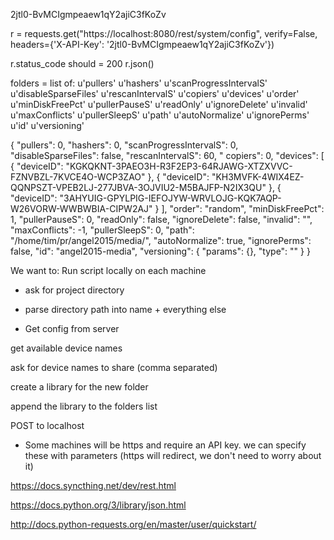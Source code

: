 2jtl0-BvMCIgmpeaew1qY2ajiC3fKoZv

 r = requests.get("https://localhost:8080/rest/system/config", verify=False, headers={'X-API-Key': '2jtl0-BvMCIgmpeaew1qY2ajiC3fKoZv'})

r.status_code should = 200
r.json()

folders = list of:
u'pullers'
u'hashers'
u'scanProgressIntervalS'
u'disableSparseFiles'
u'rescanIntervalS'
u'copiers'
u'devices'
u'order'
u'minDiskFreePct'
u'pullerPauseS'
u'readOnly'
u'ignoreDelete'
u'invalid'
u'maxConflicts'
u'pullerSleepS'
u'path'
u'autoNormalize'
u'ignorePerms'
u'id'
u'versioning'


{
	"pullers": 0, 
	"hashers": 0, 
	"scanProgressIntervalS": 0, 
	"disableSparseFiles": false, 
	"rescanIntervalS": 60, "
	copiers": 0, 
	"devices": [
		{
			"deviceID": "KGKQKNT-3PAEO3H-R3F2EP3-64RJAWG-XTZXVVC-FZNVBZL-7KVCE4O-WCP3ZAO"
		},
		{
			"deviceID": "KH3MVFK-4WIX4EZ-QQNPSZT-VPEB2LJ-277JBVA-3OJVIU2-M5BAJFP-N2IX3QU"
		}, 
		{
			"deviceID": "3AHYUIG-GPYLPIG-IEFOJYW-WRVLOJG-KQK7AQP-W26VORW-WWBWBIA-CIPW2AJ"
		}
	], 
	"order": "random", 
	"minDiskFreePct": 1, 
	"pullerPauseS": 0, 
	"readOnly": false, 
	"ignoreDelete": false, 
	"invalid": "", 
	"maxConflicts": -1, 
	"pullerSleepS": 0, 
	"path": "/home/tim/pr/angel2015/media/", 
	"autoNormalize": true, 
	"ignorePerms": false, 
	"id": "angel2015-media", 
	"versioning": {
		"params": {}, 
		"type": ""
	}
}


We want to: 
Run script locally on each machine

* ask for project directory

* parse directory path into name + everything else

* Get config from server

get available device names

ask for device names to share (comma separated)

create a library for the new folder

append the library to the folders list

POST to localhost

- Some machines will be https and require an API key. we can specify these with parameters (https will redirect, we don't need to worry about it)


<https://docs.syncthing.net/dev/rest.html>

<https://docs.python.org/3/library/json.html>

<http://docs.python-requests.org/en/master/user/quickstart/>


